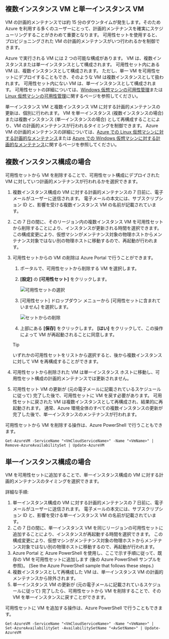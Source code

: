 

## <a name="multi-and-single-instance-vms"></a>複数インスタンス VM と単一インスタンス VM
VM の計画的メンテナンスでは約 15 分のダウンタイムが発生します。そのため Azure を利用する多くのユーザーにとって、計画的メンテナンスを確実にスケジューリングすることがきわめて重要となります。 可用性セットを使用すると、プロビジョニングされた VM の計画的メンテナンスがいつ行われるかを制御できます。

Azure で実行される VM には 2 つの可能な構成があります。 VM は、複数インスタンスまたは単一インスタンスとして構成されます。 可用性セット内にある VM は、複数インスタンスとして構成されます。 ただし、単一 VM を可用性セットにデプロイすることもでき、そのような VM は複数インスタンスとして扱われます。 可用性セット内にない VM は、単一インスタンスとして構成されます。  可用性セットの詳細については、[Windows 仮想マシンの可用性管理](../articles/virtual-machines/virtual-machines-windows-manage-availability.md?toc=%2fazure%2fvirtual-machines%2fwindows%2ftoc.json)または [Linux 仮想マシンの可用性管理](../articles/virtual-machines/virtual-machines-linux-manage-availability.md?toc=%2fazure%2fvirtual-machines%2flinux%2ftoc.json)に関するページを参照してください。

単一インスタンス VM と複数インスタンス VM に対する計画的メンテナンスの更新は、個別に行われます。 VM を単一インスタンス (複数インスタンスの場合) または複数インスタンス (単一インスタンスの場合) として再構成することにより、VM の計画的メンテナンスが行われるタイミングを制御できます。 Azure VM の計画的メンテナンスの詳細については、[Azure での Linux 仮想マシンに対する計画的なメンテナンス](../articles/virtual-machines/virtual-machines-linux-planned-maintenance.md?toc=%2fazure%2fvirtual-machines%2flinux%2ftoc.json)または [Azure での Windows 仮想マシンに対する計画的なメンテナンス](../articles/virtual-machines/virtual-machines-windows-planned-maintenance.md?toc=%2fazure%2fvirtual-machines%2fwindows%2ftoc.json)に関するページを参照してください。

## <a name="for-multi-instance-configuration"></a>複数インスタンス構成の場合
可用性セットから VM を削除することで、可用性セット構成にデプロイされた VM に対していつ計画的メンテナンスが行われるかを選択できます。

1. 複数インスタンス構成の VM に対する計画的メンテナンスの 7 日前に、電子メールがユーザーに送信されます。 電子メールの本文には、サブスクリプション ID と、影響を受ける複数インスタンス VM の名前が記載されています。
2. この 7 日の間に、そのリージョン内の複数インスタンス VM を可用性セットから削除することにより、インスタンスが更新される時間を選択できます。 この構成変更により、仮想マシンがメンテナンス対象の物理ホストからメンテナンス対象ではない別の物理ホストに移動するので、再起動が行われます。
3. 可用性セットからの VM の削除は Azure Portal で行うことができます。

   1. ポータルで、可用性セットから削除する VM を選択します。  

   2. **[設定]** の **[可用性セット]** をクリックします。

      ![可用性セットの選択](./media/virtual-machines-planned-maintenance-schedule/availabilitysetselection.png)

   3. [可用性セット] ドロップダウン メニューから [可用性セットに含まれていません] を選択します。

      ![セットからの削除](./media/virtual-machines-planned-maintenance-schedule/availabilitysetwarning.png)

   4. 上部にある **[保存]** をクリックします。 **[はい]** をクリックして、この操作によって VM が再起動されることに同意します。

   >[!TIP]
   >いずれかの可用性セットをリストから選択すると、後から複数インスタンスに対して VM を再構成することができます。

4. 可用性セットから削除された VM は単一インスタンス ホストに移動し、可用性セット構成の計画的メンテナンスでは更新されません。
5. 可用性セット VM の更新が (元の電子メールに記載されているスケジュールに従って) 完了した後で、可用性セットに VM を戻す必要があります。 可用性セットに戻された VM は複数インスタンスとして再構成され、結果的に再起動されます。 通常、Azure 環境全体のすべての複数インスタンスの更新が完了した後で、単一インスタンスのメンテナンスが行われます。

可用性セットから VM を削除する操作は、Azure PowerShell で行うこともできます。

```
Get-AzureVM -ServiceName "<VmCloudServiceName>" -Name "<VmName>" | Remove-AzureAvailabilitySet | Update-AzureVM
```

## <a name="for-single-instance-configuration"></a>単一インスタンス構成の場合
VM を可用性セットに追加することで、単一インスタンス構成の VM に対する計画的メンテナンスのタイミングを選択できます。

詳細な手順:

1. 単一インスタンス構成の VM に対する計画的メンテナンスの 7 日前に、電子メールがユーザーに送信されます。 電子メールの本文には、サブスクリプション ID と、影響を受ける単一インスタンス VM の名前が記載されています。
2. この 7 日の間に、単一インスタンス VM を同じリージョンの可用性セットに追加することにより、インスタンスが再起動する時間を選択できます。 この構成変更により、仮想マシンがメンテナンス対象の物理ホストからメンテナンス対象ではない別の物理ホストに移動するので、再起動が行われます。
3. Azure Portal と Azure PowerShell を使用し、ここで示す手順に従って、既存の VM を可用性セットに追加します (後の Azure PowerShell サンプルを参照)。 (See the Azure PowerShell sample that follows these steps.)
4. 複数インスタンスとして再構成した VM は、単一インスタンス VM の計画的メンテナンスから除外されます。
5. 単一インスタンス VM の更新が (元の電子メールに記載されているスケジュールに従って) 完了したら、可用性セットから VM を削除することで、その VM を単一インスタンスに戻すことができます。

可用性セットに VM を追加する操作は、Azure PowerShell で行うこともできます。

    Get-AzureVM -ServiceName "<VmCloudServiceName>" -Name "<VmName>" | Set-AzureAvailabilitySet -AvailabilitySetName "<AvSetName>" | Update-AzureVM

<!--Anchors-->



<!--Link references-->
[Virtual Machines Manage Availability]: virtual-machines-windows-tutorial.md
[Understand planned versus unplanned maintenance]: virtual-machines-manage-availability.md#Understand-planned-versus-unplanned-maintenance/
